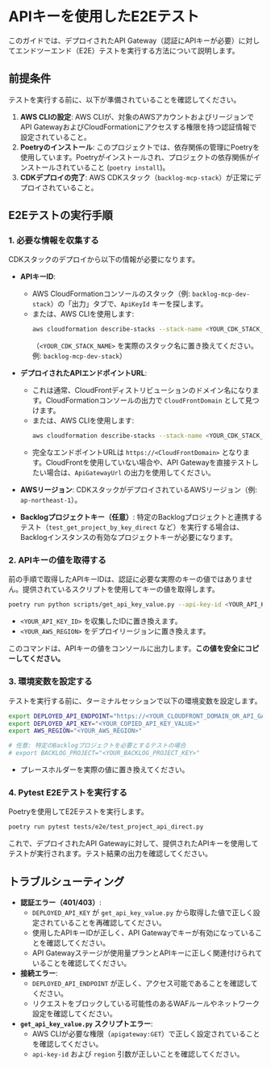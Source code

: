 # APIキーを使用したE2Eテスト

このガイドでは、デプロイされたAPI Gateway（認証にAPIキーが必要）に対してエンドツーエンド（E2E）テストを実行する方法について説明します。

## 前提条件

テストを実行する前に、以下が準備されていることを確認してください。

1.  **AWS CLIの設定**: AWS CLIが、対象のAWSアカウントおよびリージョンでAPI GatewayおよびCloudFormationにアクセスする権限を持つ認証情報で設定されていること。
2.  **Poetryのインストール**: このプロジェクトでは、依存関係の管理にPoetryを使用しています。Poetryがインストールされ、プロジェクトの依存関係がインストールされていること (`poetry install`)。
3.  **CDKデプロイの完了**: AWS CDKスタック（`backlog-mcp-stack`）が正常にデプロイされていること。

## E2Eテストの実行手順

### 1. 必要な情報を収集する

CDKスタックのデプロイから以下の情報が必要になります。

*   **APIキーID**:
    *   AWS CloudFormationコンソールのスタック（例: `backlog-mcp-dev-stack`）の「出力」タブで、`ApiKeyId` キーを探します。
    *   または、AWS CLIを使用します:
        ```bash
        aws cloudformation describe-stacks --stack-name <YOUR_CDK_STACK_NAME> --query "Stacks[0].Outputs[?OutputKey=='ApiKeyId'].OutputValue" --output text
        ```
        （`<YOUR_CDK_STACK_NAME>` を実際のスタック名に置き換えてください。例: `backlog-mcp-dev-stack`）

*   **デプロイされたAPIエンドポイントURL**:
    *   これは通常、CloudFrontディストリビューションのドメイン名になります。CloudFormationコンソールの出力で `CloudFrontDomain` として見つけます。
    *   または、AWS CLIを使用します:
        ```bash
        aws cloudformation describe-stacks --stack-name <YOUR_CDK_STACK_NAME> --query "Stacks[0].Outputs[?OutputKey=='CloudFrontDomain'].OutputValue" --output text
        ```
    *   完全なエンドポイントURLは `https://<CloudFrontDomain>` となります。CloudFrontを使用していない場合や、API Gatewayを直接テストしたい場合は、`ApiGatewayUrl` の出力を使用してください。

*   **AWSリージョン**: CDKスタックがデプロイされているAWSリージョン（例: `ap-northeast-1`）。

*   **Backlogプロジェクトキー（任意）**: 特定のBacklogプロジェクトと連携するテスト（`test_get_project_by_key_direct` など）を実行する場合は、Backlogインスタンスの有効なプロジェクトキーが必要になります。

### 2. APIキーの値を取得する

前の手順で取得したAPIキーIDは、認証に必要な実際のキーの値ではありません。提供されているスクリプトを使用してキーの値を取得します。

```bash
poetry run python scripts/get_api_key_value.py --api-key-id <YOUR_API_KEY_ID> --region <YOUR_AWS_REGION>
```

*   `<YOUR_API_KEY_ID>` を収集したIDに置き換えます。
*   `<YOUR_AWS_REGION>` をデプロイリージョンに置き換えます。

このコマンドは、APIキーの値をコンソールに出力します。**この値を安全にコピーしてください。**

### 3. 環境変数を設定する

テストを実行する前に、ターミナルセッションで以下の環境変数を設定します。

```bash
export DEPLOYED_API_ENDPOINT="https://<YOUR_CLOUDFRONT_DOMAIN_OR_API_GATEWAY_URL>"
export DEPLOYED_API_KEY="<YOUR_COPIED_API_KEY_VALUE>"
export AWS_REGION="<YOUR_AWS_REGION>"

# 任意: 特定のBacklogプロジェクトを必要とするテストの場合
# export BACKLOG_PROJECT="<YOUR_BACKLOG_PROJECT_KEY>"
```

*   プレースホルダーを実際の値に置き換えてください。

### 4. Pytest E2Eテストを実行する

Poetryを使用してE2Eテストを実行します。

```bash
poetry run pytest tests/e2e/test_project_api_direct.py
```

これで、デプロイされたAPI Gatewayに対して、提供されたAPIキーを使用してテストが実行されます。テスト結果の出力を確認してください。

## トラブルシューティング

*   **認証エラー（401/403）**:
    *   `DEPLOYED_API_KEY` が `get_api_key_value.py` から取得した値で正しく設定されていることを再確認してください。
    *   使用したAPIキーIDが正しく、API Gatewayでキーが有効になっていることを確認してください。
    *   API Gatewayステージが使用量プランとAPIキーに正しく関連付けられていることを確認してください。
*   **接続エラー**:
    *   `DEPLOYED_API_ENDPOINT` が正しく、アクセス可能であることを確認してください。
    *   リクエストをブロックしている可能性のあるWAFルールやネットワーク設定を確認してください。
*   **`get_api_key_value.py` スクリプトエラー**:
    *   AWS CLIが必要な権限（`apigateway:GET`）で正しく設定されていることを確認してください。
    *   `api-key-id` および `region` 引数が正しいことを確認してください。